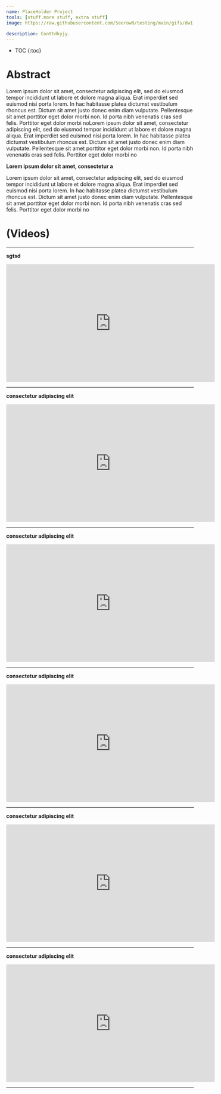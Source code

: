 ```yaml
---
name: PlaceHolder Project
tools: [stuff.more stuff, extra stuff]
image: https://raw.githubusercontent.com/Seerow0/testing/main/gifs/dw1.gif

description: Conttdkyjy.
---
```


<!-- to embed a video, first get the embed link from youtube and follow the formoat below, also edit this later to provide an exampple you lazybutt-->
* TOC
{:toc}

# Abstract

Lorem ipsum dolor sit amet, consectetur adipiscing elit, sed do eiusmod tempor incididunt ut labore et dolore magna aliqua. Erat imperdiet sed euismod nisi porta lorem. In hac habitasse platea dictumst vestibulum rhoncus est. Dictum sit amet justo donec enim diam vulputate. Pellentesque sit amet porttitor eget dolor morbi non. Id porta nibh venenatis cras sed felis. Porttitor eget dolor morbi noLorem ipsum dolor sit amet, consectetur adipiscing elit, sed do eiusmod tempor incididunt ut labore et dolore magna aliqua. Erat imperdiet sed euismod nisi porta lorem. In hac habitasse platea dictumst vestibulum rhoncus est. Dictum sit amet justo donec enim diam vulputate. Pellentesque sit amet porttitor eget dolor morbi non. Id porta nibh venenatis cras sed felis. Porttitor eget dolor morbi no

**Lorem ipsum dolor sit amet, consectetur a**

Lorem ipsum dolor sit amet, consectetur adipiscing elit, sed do eiusmod tempor incididunt ut labore et dolore magna aliqua. Erat imperdiet sed euismod nisi porta lorem. In hac habitasse platea dictumst vestibulum rhoncus est. Dictum sit amet justo donec enim diam vulputate. Pellentesque sit amet porttitor eget dolor morbi non. Id porta nibh venenatis cras sed felis. Porttitor eget dolor morbi no
# (Videos)

---

**sgtsd**
<iframe width="560" height="315" src="https://www.youtube.com/embed/MoJH7ynzV3I?si=Wz4onroNHGYSVXB0" title="YouTube video player" frameborder="0" allow="accelerometer; autoplay; clipboard-write; encrypted-media; gyroscope; picture-in-picture; web-share" allowfullscreen></iframe>

---

**consectetur adipiscing elit**
<iframe width="560" height="315" src="https://www.youtube.com/embed/MoJH7ynzV3I?si=Wz4onroNHGYSVXB0" title="YouTube video player" frameborder="0" allow="accelerometer; autoplay; clipboard-write; encrypted-media; gyroscope; picture-in-picture; web-share" allowfullscreen></iframe>

---

**consectetur adipiscing elit**
<iframe width="560" height="315" src="https://www.youtube.com/embed/MoJH7ynzV3I?si=Wz4onroNHGYSVXB0" title="YouTube video player" frameborder="0" allow="accelerometer; autoplay; clipboard-write; encrypted-media; gyroscope; picture-in-picture; web-share" allowfullscreen></iframe>

---

**consectetur adipiscing elit**
<iframe width="560" height="315" src="https://www.youtube.com/embed/MoJH7ynzV3I?si=Wz4onroNHGYSVXB0" title="YouTube video player" frameborder="0" allow="accelerometer; autoplay; clipboard-write; encrypted-media; gyroscope; picture-in-picture; web-share" allowfullscreen></iframe>

---

**consectetur adipiscing elit**
<iframe width="560" height="315" align="middle" src="https://www.youtube.com/embed/BEpcV4U-CsI" frameborder="0" allow="accelerometer; autoplay; clipboard-write; encrypted-media; gyroscope; picture-in-picture" allowfullscreen></iframe>

---

**consectetur adipiscing elit**
<iframe width="560" height="315" src="https://www.youtube.com/embed/MoJH7ynzV3I?si=Wz4onroNHGYSVXB0" title="YouTube video player" frameborder="0" allow="accelerometer; autoplay; clipboard-write; encrypted-media; gyroscope; picture-in-picture; web-share" allowfullscreen></iframe>

---

